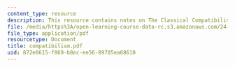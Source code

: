 ```yaml
---
content_type: resource
description: This resource contains notes on The Classical Compatibilist Account.
file: /media/https%3A/open-learning-course-data-rc.s3.amazonaws.com/24-221-metaphysics-free-will-fall-2004/872e6615f869b8ecee5689705ea68610_compatibilism.pdf
file_type: application/pdf
resourcetype: Document
title: compatibilism.pdf
uid: 872e6615-f869-b8ec-ee56-89705ea68610
---
```

